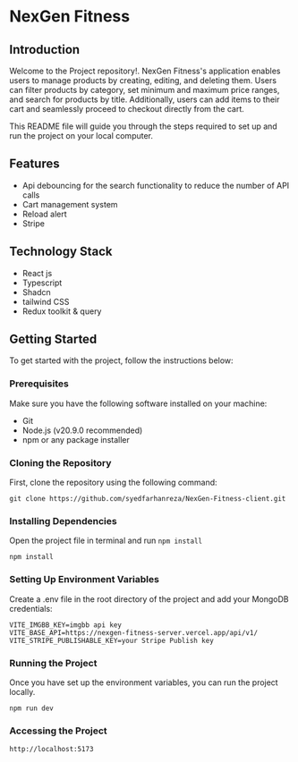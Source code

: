 # NexGen Fitness

## Introduction

Welcome to the Project repository!.
NexGen Fitness's application enables users to manage products by creating, editing, and deleting them. Users can filter products by category, set minimum and maximum price ranges, and search for products by title. Additionally, users can add items to their cart and seamlessly proceed to checkout directly from the cart.

This README file will guide you through the steps required to set up and run the project on your local computer.

## Features

- Api debouncing for the search functionality to reduce the number of API calls
- Cart management system
- Reload alert
- Stripe

## Technology Stack

- React js
- Typescript
- Shadcn
- tailwind CSS
- Redux toolkit & query

## Getting Started

To get started with the project, follow the instructions below:

### Prerequisites

Make sure you have the following software installed on your machine:

- Git
- Node.js (v20.9.0 recommended)
- npm or any package installer

### Cloning the Repository

First, clone the repository using the following command:

```
git clone https://github.com/syedfarhanreza/NexGen-Fitness-client.git

```

### Installing Dependencies

Open the project file in terminal and run `npm install`

```
npm install

```

### Setting Up Environment Variables

Create a .env file in the root directory of the project and add your MongoDB credentials:

```
VITE_IMGBB_KEY=imgbb api key
VITE_BASE_API=https://nexgen-fitness-server.vercel.app/api/v1/
VITE_STRIPE_PUBLISHABLE_KEY=your Stripe Publish key
```

### Running the Project

Once you have set up the environment variables, you can run the project locally.

```
npm run dev

```

### Accessing the Project

```
http://localhost:5173
```
